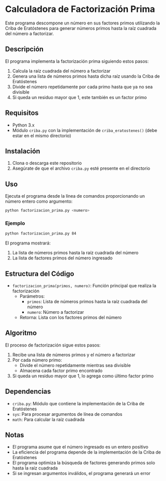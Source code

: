 # Calculadora de Factorización Prima

Este programa descompone un número en sus factores primos utilizando la Criba de Eratóstenes para generar números primos hasta la raíz cuadrada del número a factorizar.

## Descripción

El programa implementa la factorización prima siguiendo estos pasos:
1. Calcula la raíz cuadrada del número a factorizar
2. Genera una lista de números primos hasta dicha raíz usando la Criba de Eratóstenes
3. Divide el número repetidamente por cada primo hasta que ya no sea divisible
4. Si queda un residuo mayor que 1, este también es un factor primo

## Requisitos

- Python 3.x
- Módulo `criba.py` con la implementación de `criba_eratostenes()` (debe estar en el mismo directorio)

## Instalación

1. Clona o descarga este repositorio
2. Asegúrate de que el archivo `criba.py` esté presente en el directorio

## Uso

Ejecuta el programa desde la línea de comandos proporcionando un número entero como argumento:

```bash
python factorizacion_prima.py <numero>
```

### Ejemplo
```bash
python factorizacion_prima.py 84
```

El programa mostrará:
1. La lista de números primos hasta la raíz cuadrada del número
2. La lista de factores primos del número ingresado

## Estructura del Código

- `factorizacion_prima(primos, numero)`: Función principal que realiza la factorización
  - Parámetros:
    - `primos`: Lista de números primos hasta la raíz cuadrada del número
    - `numero`: Número a factorizar
  - Retorna: Lista con los factores primos del número

## Algoritmo

El proceso de factorización sigue estos pasos:
1. Recibe una lista de números primos y el número a factorizar
2. Por cada número primo:
   - Divide el número repetidamente mientras sea divisible
   - Almacena cada factor primo encontrado
3. Si queda un residuo mayor que 1, lo agrega como último factor primo

## Dependencias

- `criba.py`: Módulo que contiene la implementación de la Criba de Eratóstenes
- `sys`: Para procesar argumentos de línea de comandos
- `math`: Para calcular la raíz cuadrada

## Notas

- El programa asume que el número ingresado es un entero positivo
- La eficiencia del programa depende de la implementación de la Criba de Eratóstenes
- El programa optimiza la búsqueda de factores generando primos solo hasta la raíz cuadrada
- Si se ingresan argumentos inválidos, el programa generará un error
